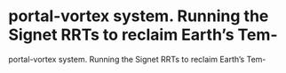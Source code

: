 # portal-vortex system. Running the Signet RRTs to reclaim Earth’s Tem-

portal-vortex system. Running the Signet RRTs to reclaim Earth’s Tem-